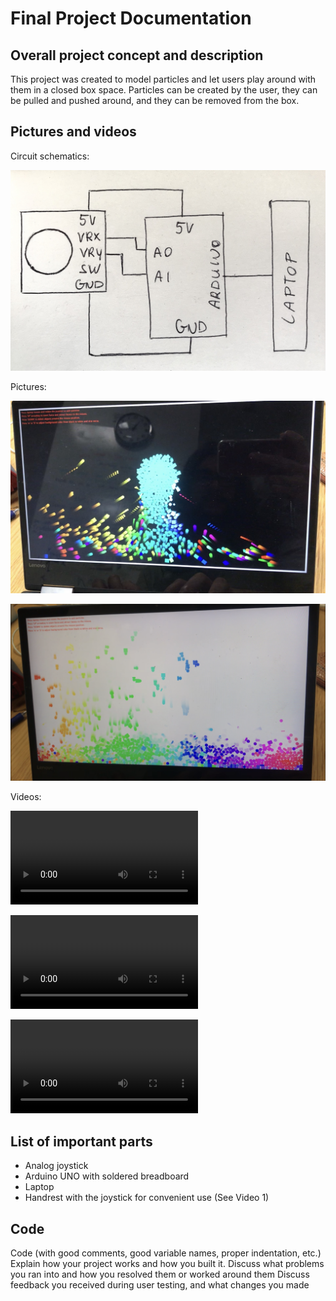 # **Final Project Documentation**

## **Overall project concept and description**
This project was created to model particles and let users play around with them in a closed box space. Particles can be created by
the user, they can be pulled and pushed around, and they can be removed from the box. 

## **Pictures and videos**
Circuit schematics:

![alt text](https://github.com/viragkiss/tiny-flower/blob/master/Final%20Project/Images%20and%20Videos/IMG_4466.jpg "Image 1")

Pictures:

![alt text](https://github.com/viragkiss/tiny-flower/blob/master/Final%20Project/Images%20and%20Videos/IMG_4462.jpg "Image 1")

![alt text](https://github.com/viragkiss/tiny-flower/blob/master/Final%20Project/Images%20and%20Videos/IMG_4463.PNG "Image 2")

Videos:

![alt text](https://github.com/viragkiss/tiny-flower/blob/master/Final%20Project/Images%20and%20Videos/IMG_4442.MOV "Video 1")

![alt text](https://github.com/viragkiss/tiny-flower/blob/master/Final%20Project/Images%20and%20Videos/001.MOV "Video 2")

![alt text](https://github.com/viragkiss/tiny-flower/blob/master/Final%20Project/Images%20and%20Videos/002.MOV "Video 3")

## **List of important parts**
* Analog joystick
* Arduino UNO with soldered breadboard
* Laptop
* Handrest with the joystick for convenient use (See Video 1)

## **Code**

 Code (with good comments, good variable names, proper indentation, etc.)
Explain how your project works and how you built it.
Discuss what problems you ran into and how you resolved them or worked
around them
Discuss feedback you received during user testing, and what changes you made
